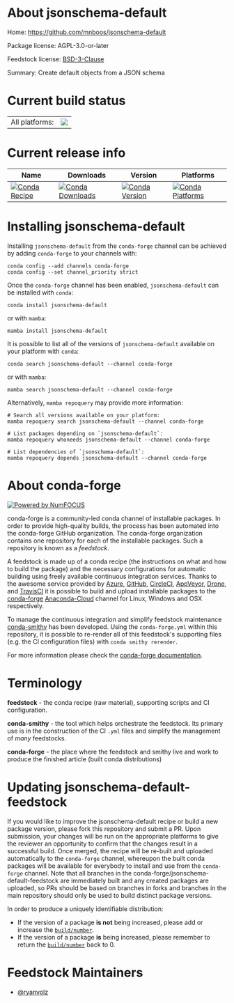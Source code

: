 About jsonschema-default
========================

Home: https://github.com/mnboos/jsonschema-default

Package license: AGPL-3.0-or-later

Feedstock license: [BSD-3-Clause](https://github.com/conda-forge/jsonschema-default-feedstock/blob/main/LICENSE.txt)

Summary: Create default objects from a JSON schema

Current build status
====================


<table><tr><td>All platforms:</td>
    <td>
      <a href="https://dev.azure.com/conda-forge/feedstock-builds/_build/latest?definitionId=17563&branchName=main">
        <img src="https://dev.azure.com/conda-forge/feedstock-builds/_apis/build/status/jsonschema-default-feedstock?branchName=main">
      </a>
    </td>
  </tr>
</table>

Current release info
====================

| Name | Downloads | Version | Platforms |
| --- | --- | --- | --- |
| [![Conda Recipe](https://img.shields.io/badge/recipe-jsonschema--default-green.svg)](https://anaconda.org/conda-forge/jsonschema-default) | [![Conda Downloads](https://img.shields.io/conda/dn/conda-forge/jsonschema-default.svg)](https://anaconda.org/conda-forge/jsonschema-default) | [![Conda Version](https://img.shields.io/conda/vn/conda-forge/jsonschema-default.svg)](https://anaconda.org/conda-forge/jsonschema-default) | [![Conda Platforms](https://img.shields.io/conda/pn/conda-forge/jsonschema-default.svg)](https://anaconda.org/conda-forge/jsonschema-default) |

Installing jsonschema-default
=============================

Installing `jsonschema-default` from the `conda-forge` channel can be achieved by adding `conda-forge` to your channels with:

```
conda config --add channels conda-forge
conda config --set channel_priority strict
```

Once the `conda-forge` channel has been enabled, `jsonschema-default` can be installed with `conda`:

```
conda install jsonschema-default
```

or with `mamba`:

```
mamba install jsonschema-default
```

It is possible to list all of the versions of `jsonschema-default` available on your platform with `conda`:

```
conda search jsonschema-default --channel conda-forge
```

or with `mamba`:

```
mamba search jsonschema-default --channel conda-forge
```

Alternatively, `mamba repoquery` may provide more information:

```
# Search all versions available on your platform:
mamba repoquery search jsonschema-default --channel conda-forge

# List packages depending on `jsonschema-default`:
mamba repoquery whoneeds jsonschema-default --channel conda-forge

# List dependencies of `jsonschema-default`:
mamba repoquery depends jsonschema-default --channel conda-forge
```


About conda-forge
=================

[![Powered by
NumFOCUS](https://img.shields.io/badge/powered%20by-NumFOCUS-orange.svg?style=flat&colorA=E1523D&colorB=007D8A)](https://numfocus.org)

conda-forge is a community-led conda channel of installable packages.
In order to provide high-quality builds, the process has been automated into the
conda-forge GitHub organization. The conda-forge organization contains one repository
for each of the installable packages. Such a repository is known as a *feedstock*.

A feedstock is made up of a conda recipe (the instructions on what and how to build
the package) and the necessary configurations for automatic building using freely
available continuous integration services. Thanks to the awesome service provided by
[Azure](https://azure.microsoft.com/en-us/services/devops/), [GitHub](https://github.com/),
[CircleCI](https://circleci.com/), [AppVeyor](https://www.appveyor.com/),
[Drone](https://cloud.drone.io/welcome), and [TravisCI](https://travis-ci.com/)
it is possible to build and upload installable packages to the
[conda-forge](https://anaconda.org/conda-forge) [Anaconda-Cloud](https://anaconda.org/)
channel for Linux, Windows and OSX respectively.

To manage the continuous integration and simplify feedstock maintenance
[conda-smithy](https://github.com/conda-forge/conda-smithy) has been developed.
Using the ``conda-forge.yml`` within this repository, it is possible to re-render all of
this feedstock's supporting files (e.g. the CI configuration files) with ``conda smithy rerender``.

For more information please check the [conda-forge documentation](https://conda-forge.org/docs/).

Terminology
===========

**feedstock** - the conda recipe (raw material), supporting scripts and CI configuration.

**conda-smithy** - the tool which helps orchestrate the feedstock.
                   Its primary use is in the construction of the CI ``.yml`` files
                   and simplify the management of *many* feedstocks.

**conda-forge** - the place where the feedstock and smithy live and work to
                  produce the finished article (built conda distributions)


Updating jsonschema-default-feedstock
=====================================

If you would like to improve the jsonschema-default recipe or build a new
package version, please fork this repository and submit a PR. Upon submission,
your changes will be run on the appropriate platforms to give the reviewer an
opportunity to confirm that the changes result in a successful build. Once
merged, the recipe will be re-built and uploaded automatically to the
`conda-forge` channel, whereupon the built conda packages will be available for
everybody to install and use from the `conda-forge` channel.
Note that all branches in the conda-forge/jsonschema-default-feedstock are
immediately built and any created packages are uploaded, so PRs should be based
on branches in forks and branches in the main repository should only be used to
build distinct package versions.

In order to produce a uniquely identifiable distribution:
 * If the version of a package **is not** being increased, please add or increase
   the [``build/number``](https://docs.conda.io/projects/conda-build/en/latest/resources/define-metadata.html#build-number-and-string).
 * If the version of a package **is** being increased, please remember to return
   the [``build/number``](https://docs.conda.io/projects/conda-build/en/latest/resources/define-metadata.html#build-number-and-string)
   back to 0.

Feedstock Maintainers
=====================

* [@ryanvolz](https://github.com/ryanvolz/)

